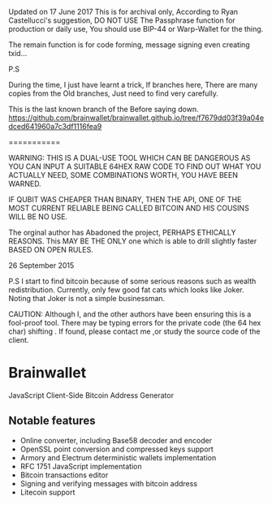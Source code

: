 Updated on 17 June 2017
This is for archival only, According to Ryan Castellucci's suggestion, DO NOT USE The Passphrase function for production or daily use, You should use BIP-44 or Warp-Wallet for the thing.

The remain function is for code forming, message signing even creating txid...


P.S

During the time, I just have learnt a trick, If branches here, There are many copies from the Old branches, Just need to find very carefully.

This is the last known branch of the Before saying down.
https://github.com/brainwallet/brainwallet.github.io/tree/f7679dd03f39a04edced641960a7c3df1116fea9




===========

WARNING: THIS IS A DUAL-USE TOOL WHICH CAN BE DANGEROUS AS YOU CAN INPUT A SUITABLE 64HEX RAW CODE TO FIND OUT WHAT YOU ACTUALLY NEED, SOME COMBINATIONS WORTH, YOU HAVE BEEN WARNED.

IF QUBIT WAS CHEAPER THAN BINARY, THEN THE API, ONE OF THE MOST CURRENT RELIABLE BEING CALLED BITCOIN AND HIS COUSINS WILL BE NO USE.

The orginal author has Abadoned the project, PERHAPS ETHICALLY REASONS. This MAY BE THE ONLY one which is able to drill slightly faster BASED ON OPEN RULES.

26 September 2015


P.S I start to find bitcoin because of some serious reasons such as wealth redistribution. Currently, only few good fat cats which looks like Joker. Noting that Joker is not a simple businessman.


CAUTION: Although I, and the other authors have been ensuring this is a fool-proof tool. There may be typing errors for the private code (the 64 hex char) shifting . If found, please contact me ,or study the source code of the client.



Brainwallet
===========

JavaScript Client-Side Bitcoin Address Generator

Notable features
----------------

* Online converter, including Base58 decoder and encoder
* OpenSSL point conversion and compressed keys support
* Armory and Electrum deterministic wallets implementation
* RFC 1751 JavaScript implementation
* Bitcoin transactions editor
* Signing and verifying messages with bitcoin address
* Litecoin support


